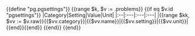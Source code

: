 {{define "pg.pgsettings"}}
{{range $k, $v := .problems}}
{{if eq $v.id "pgsettings"}}
|Category|Setting|Value|Unit|
|:--|:---|:---|:---|
|{{range $kk, $vv := $v.raw}}{{$vv.category}}|{{$vv.name}}|{{$vv.setting}}|{{$vv.unit}}|
{{end}}{{end}}
{{end}}
{{end}}